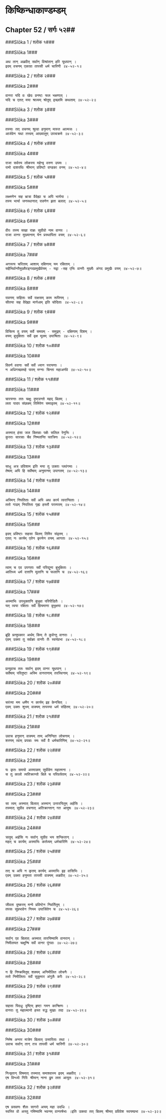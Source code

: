किष्किन्धाकाण्डम्डम्
===============================


## Chapter 52  / सर्गः ५२##


###Slōka 1 / श्लोक १###


###Slōka 1###


    अथ तान् अब्रवीत् सर्वान् विश्रांतान् हरि यूथपान् ।
    इदम् वचनम् एकाग्रा तापसी धर्म चारिणी ॥४-५२-१॥


###Slōka 2 / श्लोक २###


###Slōka 2###


    वानरा यदि वः खेदः प्रनष्टः फल भक्षणात् ।
    यदि च एतत् मया श्राव्यम् श्रोतुम् इच्छामि कथताम् ॥४-५२-२॥


###Slōka 3 / श्लोक ३###


###Slōka 3###


    तस्याः तत् वचनम् श्रुत्वा हनुमान् मारुत आत्मजः ।
    आर्जवेन यथा तत्त्वम् आख्यातुम् उपचक्रमे ॥४-५२-३॥


###Slōka 4 / श्लोक ४###


###Slōka 4###


    राजा सर्वस्य लोकस्य महेन्द्र वरुण उपमः ।
    रामो दाशरथिः श्रीमान् प्रविष्टो दण्डका वनम् ॥४-५२-४॥


###Slōka 5 / श्लोक ५###


###Slōka 5###


    लक्ष्मणेन सह भ्रात्रा वैदेह्या च अपि भार्यया ।
    तस्य भार्या जनस्थानात् रावणेन हृता बलात् ॥४-५२-५॥


###Slōka 6 / श्लोक ६###


###Slōka 6###


    वीरः तस्य सखा राज्ञः सुग्रीवो नाम वानरः ।
    राजा वानर मुख्यानाम् येन प्रस्थापिता वयम् ॥४-५२-६॥


###Slōka 7 / श्लोक ७###


###Slōka 7###


    अगस्त्य चरिताम् आशाम् दक्षिणाम् यम रक्षिताम् ।
    सहैभिर्वानरैमुख्यैरङ्गदप्रमुखैर्वयम् - यद्वा -सह एभिः वानरैः मुख्यैः अंगद प्रमुखैः वयम् ॥४-५२-७॥


###Slōka 8 / श्लोक ८###


###Slōka 8###


    रावणम् सहिताः सर्वे राक्षसम् काम रूपिणम् ।
    सीतया सह वैदेह्या मार्गध्वम् इति चोदिताः ॥४-५२-८॥


###Slōka 9 / श्लोक ९###


###Slōka 9###


    विचित्य तु वयम् सर्वे समग्रम् - समुद्रम् - दक्षिणाम् दिशम् ।
    वयम् बुभुक्षिताः सर्वे वृक्ष मूलम् उपाश्रिताः ॥४-५२-९॥


###Slōka 10 / श्लोक १०###


###Slōka 10###


    विवर्ण वदनाः सर्वे सर्वे ध्यान परायणाः ।
    न अधिगच्छामहे पारम् मग्नाः चिन्ता महाअर्णवे ॥४-५२-१०॥


###Slōka 11 / श्लोक ११###


###Slōka 11###


    चारयन्तः ततः चक्षुः दृष्टवन्तो महद् बिलम् ।
    लता पादप संछन्नम् तिमिरेण समावृतम् ॥४-५२-११॥


###Slōka 12 / श्लोक १२###


###Slōka 12###


    अस्मात् हंसा जल क्लिन्नाः पक्षैः सलिल रेणुभिः ।
    कुरराः सारसाः चैव निष्पतन्ति पतत्रिणः ॥४-५२-१२॥


###Slōka 13 / श्लोक १३###


###Slōka 13###


    साधु अत्र प्रविशाम इति मया तु उक्ताः प्लवंगमाः ।
    तेषाम् अपि हि सर्वेषाम् अनुमानम् उपागतम् ॥४-५२-१३॥


###Slōka 14 / श्लोक १४###


###Slōka 14###


    अस्मिन् निपतिताः सर्वे अपि अथ कार्य त्वरान्विताः ।
    ततो गाढम् निपतिता गृह्य हस्तौ परस्परम् ॥४-५२-१४॥


###Slōka 15 / श्लोक १५###


###Slōka 15###


    इदम् प्रविष्टाः सहसा बिलम् तिमिर संवृतम् ।
    एतत् नः कार्यम् एतेन कृत्येन वयम् आगताः ॥४-५२-१५॥


###Slōka 16 / श्लोक १६###


###Slōka 16###


    त्वाम् च एव उपगताः सर्वे परिद्यूना बुभुक्षिताः ।
    आतिथ्य धर्म दत्तानि मूलानि च फलानि च ॥४-५२-१६॥


###Slōka 17 / श्लोक १७###


###Slōka 17###


    अस्माभिः उपभुक्तानि बुभुक्षा परिपीडितैः ।
    यत् त्वया रक्षिताः सर्वे म्रियमाणा बुभुक्षया ॥४-५२-१७॥


###Slōka 18 / श्लोक १८###


###Slōka 18###


    ब्रूहि प्रत्युपकार अर्थम् किम् ते कुर्वन्तु वानराः ।
    एवम् उक्ता तु सर्वज्ञा वानरैः तैः स्वयंप्रभा ॥४-५२-१८॥


###Slōka 19 / श्लोक १९###


###Slōka 19###


    प्रत्युवाच ततः सर्वान् इदम् वानर यूथपान् ।
    सर्वेषाम् परितुष्टा अस्मि वानराणाम् तरस्विनाम् ॥४-५२-१९॥


###Slōka 20 / श्लोक २०###


###Slōka 20###


    चरंत्या मम धर्मेण न कार्यम् इह केनचित् ।
    एवम् उक्तः शुभम् वाक्यम् तापस्या धर्म संहितम् ॥४-५२-२०॥


###Slōka 21 / श्लोक २१###


###Slōka 21###


    उवाच हनुमान् वाक्यम् ताम् अनिन्दित लोचनाम् ।
    शरणम् त्वाम् प्रपन्नाः स्मः सर्वे वै धर्मचारिणिम् ॥४-५२-२१॥


###Slōka 22 / श्लोक २२###


###Slōka 22###


    यः कृतः समयो अस्माकम् सुग्रीवेण महात्मना ।
    स तु कालो व्यतिक्रान्तो बिले च परिवर्तताम् ॥४-५२-२२॥


###Slōka 23 / श्लोक २३###


###Slōka 23###


    सा त्वम् अस्मात् बिलात् अस्मान् उत्तारयितुम् अर्हसि ।
    तस्मात् सुग्रीव वचनात् अतिक्रान्तान् गत आयुषः ॥४-५२-२३॥


###Slōka 24 / श्लोक २४###


###Slōka 24###


    त्रातुम् अर्हसि नः सर्वान् सुग्रीव भय शन्कितान् ।
    महत् च कार्यम् अस्माभिः कर्तव्यम् धर्मचारिणि ॥४-५२-२४॥


###Slōka 25 / श्लोक २५###


###Slōka 25###


    तत् च अपि न कृतम् कार्यम् अस्माभिः इह वासिभिः ।
    एवम् उक्ता हनुमता तापसी वाक्यम् अब्रवीत् ॥४-५२-२५॥


###Slōka 26 / श्लोक २६###


###Slōka 26###


    जीवता दुष्करम् मन्ये प्रविष्टेन निवर्तितुम् ।
    तपसः सुप्रभावेन नियम उपार्जितेन च ॥४-५२-२६॥


###Slōka 27 / श्लोक २७###


###Slōka 27###


    सर्वान् एव बिलात् अस्मात् तारयिष्यामि वानरान् ।
    निमीलयत चक्षून्षि सर्वे वानर पुंगवाः ॥४-५२-२७॥


###Slōka 28 / श्लोक २८###


###Slōka 28###


    न हि निष्क्रमितुम् शक्यम् अनिमीलित लोचनैः ।
    ततो निमीलिताः सर्वे सुकुमार अंगुलैः करैः ॥४-५२-२८॥


###Slōka 29 / श्लोक २९###


###Slōka 29###


    सहसा पिदधुः दृष्टिम् हृष्टा गमन कान्क्षिणः ।
    वानराः तु महात्मानो हस्त रुद्ध मुखाः तदा ॥४-५२-२९॥


###Slōka 30 / श्लोक ३०###


###Slōka 30###


    निमेष अन्तर मात्रेण बिलात् उत्तारिताः तथा ।
    उवाच सर्वान् तान् तत्र तापसी धर्म चारिणी ॥४-५२-३०॥


###Slōka 31 / श्लोक ३१###


###Slōka 31###


    निःसृतान् विषमात् तस्मात् समाश्वास्य इदम् अब्रवीत् ।
    एष विन्ध्यो गिरिः श्रीमान् नाना द्रुम लता आयुतः ॥४-५२-३१॥


###Slōka 32 / श्लोक ३२###


###Slōka 32###


    एष प्रसवणः शैलः सागरो अयम् महा उदधिः ।
    स्वस्ति वो अस्तु गमिष्यामि भवनम् वानरर्षभाः ।इति उक्त्वा तत् बिलम् श्रीमत् प्रविवेश स्वयम्प्रभा ॥४-५२-३२॥


